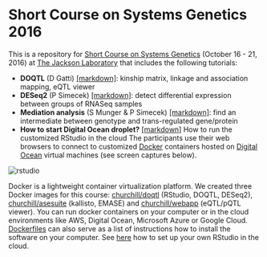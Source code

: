 # Short Course on Systems Genetics 2016


This is a repository for [Short Course on Systems Genetics](https://www.jax.org/education-and-learning/education-calendar/2016/october/short-course-on-systems-genetics) (October 16 - 21, 2016) at [The Jackson Laboratory](http://www.jax.org) that includes the following tutorials:

* __DOQTL__ (D Gatti) [[markdown]](https://github.com/churchill-lab/sysgen2016/blob/master/markdown/DOQTL_workshop_2016.Rmd): kinship matrix, linkage and association mapping, eQTL viewer
* __DESeq2__ (P Simecek) [[markdown]](https://github.com/churchill-lab/sysgen2016/blob/master/markdown/DESeq.Rmd): detect differential expression between groups of RNASeq samples
* __Mediation analysis__ (S Munger & P Simecek) [[markdown]](https://cdn.rawgit.com/churchill-lab/sysgen2016/master/markdown/mediation.examples.html): find an intermediate between genotype and trans-regulated gene/protein
* __How to start Digital Ocean droplet?__ [[markdown]](https://github.com/churchill-lab/sysgen2016/blob/master/start_droplet.md) How to run the customized RStudio in the cloud
The participants use their web browsers to connect to customized [Docker](https://docs.docker.com/) containers hosted on [Digital Ocean](https://www.digitalocean.com/?refcode=673c97887267) virtual machines (see screen captures below).

![rstudio](figures/rstudio.jpg) 

Docker is a lightweight container virtualization platform. We created three Docker images for this course: [churchill/doqtl](https://github.com/churchill-lab/sysgen2016/tree/master/docker/doqtl) (RStudio, DOQTL, DESeq2), [churchill/asesuite](https://github.com/churchill-lab/sysgen2016/blob/master/docker/asesuite/Dockerfile) (kallisto, EMASE) and [churchill/webapp](https://github.com/churchill-lab/sysgen2016/blob/master/docker/webapp/Dockerfile) (eQTL/pQTL viewer).  You can run docker containers on your computer or in the cloud environments like AWS, Digital Ocean, Microsoft Azure or Google Cloud. [Dockerfiles](https://github.com/churchill-lab/sysgen2016/blob/master/docker/asesuite/Dockerfile) can also serve as a list of instructions how to install the software on your computer. See [here](https://github.com/churchill-lab/sysgen2016/blob/master/start_droplet.md) how to set up your own RStudio in the cloud. 
 
